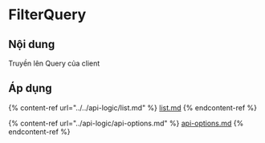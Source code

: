 # FilterQuery

## Nội dung

Truyền lên Query của client

## Áp dụng

{% content-ref url="../../api-logic/list.md" %}
[list.md](../../api-logic/list.md)
{% endcontent-ref %}

{% content-ref url="../api-logic/api-options.md" %}
[api-options.md](../api-logic/api-options.md)
{% endcontent-ref %}


